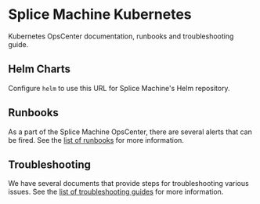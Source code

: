 # Splice Machine Kubernetes
 Kubernetes OpsCenter documentation, runbooks and troubleshooting guide.

## Helm Charts

Configure <code>helm</code> to use this URL for Splice Machine's Helm repository.

## Runbooks

As a part of the Splice Machine OpsCenter, there are several alerts that can be fired.  See the [list of runbooks](./docs/runbooks/index.html) for more information.

## Troubleshooting 

We have several documents that provide steps for troubleshooting various issues.  See the [list of troubleshooting guides](./docs/troubleshooting/index.html) for more information.

